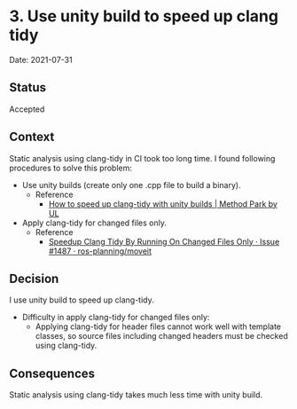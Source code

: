 # 3. Use unity build to speed up clang tidy

Date: 2021-07-31

## Status

Accepted

## Context

Static analysis using clang-tidy in CI took too long time.
I found following procedures to solve this problem:

- Use unity builds (create only one .cpp file to build a binary).
  - Reference
    - [How to speed up clang-tidy with unity builds | Method Park by UL](https://www.methodpark.de/blog/how-to-speed-up-clang-tidy-with-unity-builds/)
- Apply clang-tidy for changed files only.
  - Reference
    - [Speedup Clang Tidy By Running On Changed Files Only · Issue #1487 · ros-planning/moveit](https://github.com/ros-planning/moveit/issues/1487)

## Decision

I use unity build to speed up clang-tidy.

- Difficulty in apply clang-tidy for changed files only:
  - Applying clang-tidy for header files cannot work well with template classes,
    so source files including changed headers must be checked using clang-tidy.

## Consequences

Static analysis using clang-tidy takes much less time with unity build.
